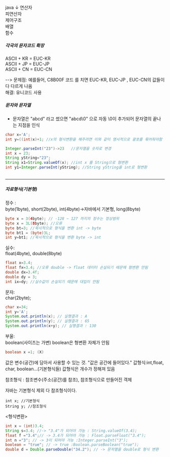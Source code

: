 java
 ↓
연산자  
피연산자  
제어구조  
배열  
함수  


##### 각국의 문자코드 확장

ASCII + KR = EUC-KR  
ASCII + JP = EUC-JP  
ASCII + CN = EUC-CN  

--> 문제점: 예를들어, C8B00F 코드 를 치면 EUC-KR, EUC-JP , EUC-CN의 값들이 다 다르게 나옴  
해결: 유니코드 사용

##### 문자와 문자열
- 문자열은 "abcd" 라고 썼으면 "abcd\0" 으로 자동 \0이 추가되어 문자열의 끝나는 지점을 인식

```java
char x='A';
int y=((int)x)+1; //x의 형식변환을 해주려면 이와 같이 명시적으로 괄호를 묶어줘야함

```
```java
Integer.parseInt("23")->23   //문자열을 숫자로 변경
int x = 23;
String yString="23";
String x1=String.valueOf(x); //int x 를 String으로 형변환
int y1=Integer.parseInt(yString); //String yString을 int로 형변환
		
```

---

##### 자료형식(기본형)

정수 :  
	byte(1byte), short(2byte), int(4byte)->자바에서 기본형, long(8byte)

```java
byte x = 3(4byte); // -128 ~ 127 까지의 정수는 정상범위
byte x = 3L(8byte); //오류
byte bt=3; //묵시적으로 형식을 변환 int -> byte
byte bt1 = (byte)3L;
int y=bt1; //묵시적으로 형식을 변환 byte -> int
```
실수:  
	float(4byte), double(8byte)
```java
float x=3.4;
float fx=3.4; //오류 double -> float 데이터 손실되기 때문에 형변환 안됨
double dx=3.4f;
double dy = 3;
int ix=dy; //실수값이 손실되기 때문에 대입이 안됨
```
문자:  
	char(2byte);
```java
char x=34;
int y='A';
System.out.println(x); // 실행결과 : A
System.out.println(y); // 실행결과 : 65
System.out.println(x+y); // 실행결과 : 130
```

부울:  
	boolean(사이즈는 가변)
	boolean은 형변환 자체가 안됨
```java
boolean x =1; (X)
```

값은 변수(공간)에 담아서 사용할 수 있는 것.
"값은 공간에 들어있다."
값형식:int,float, char, boolean...(기본형식들)
값형식은 개수가 정해져 있음

참조형식 : 참조변수(주소(공간)를 참조), 참조형식으로 만들어진 객체

자바는 기본형식 제외 다 참조형식이다.

```
int x; //기본형식
String y; //참조형식
```

<형식변환>

```java
int x = (int)3.4;
String s=3.4; //-> "3.4"가 되어야 가능 : String.valueOf(3.4);
float f ="3.4";// -> 3.4가 되어야 가능 : Float.parseFloat("3.4");
int n ="3"; // -> 3이 되어야 가능 :Integer.parseInt("3");
boolean = "true"; // -> true :Boolean.parseBoolean("true");
double d = Double.parseDouble("34.2"); // -> 문자열을 double로 형식 변환
```

